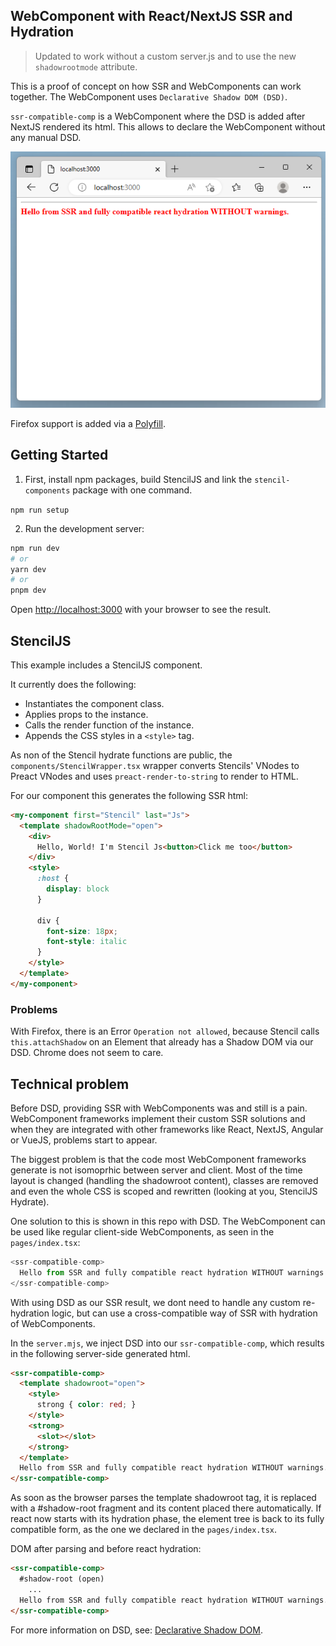 ## WebComponent with React/NextJS SSR and Hydration

> Updated to work without a custom server.js and to use the new `shadowrootmode` attribute.

This is a proof of concept on how SSR and WebComponents can work together.
The WebComponent uses `Declarative Shadow DOM (DSD)`.

`ssr-compatible-comp` is a WebComponent where the DSD is added after NextJS rendered its html. This allows to declare the WebComponent without any manual DSD.

![Result](result.png)

Firefox support is added via a [Polyfill](https://web.dev/declarative-shadow-dom/#polyfill).

## Getting Started

1. First, install npm packages, build StencilJS and link the `stencil-components` package with one command.

`npm run setup`


2. Run the development server:

```bash
npm run dev
# or
yarn dev
# or
pnpm dev
```

Open [http://localhost:3000](http://localhost:3000) with your browser to see the result.


## StencilJS

This example includes a StencilJS component. 

It currently does the following:
- Instantiates the component class.
- Applies props to the instance.
- Calls the render function of the instance.
- Appends the CSS styles in a `<style>` tag.

As non of the Stencil hydrate functions are public, the `components/StencilWrapper.tsx` wrapper converts Stencils' VNodes to Preact VNodes and uses `preact-render-to-string` to render to HTML.

For our component this generates the following SSR html:

```html
<my-component first="Stencil" last="Js">
  <template shadowRootMode="open">
    <div>
      Hello, World! I'm Stencil Js<button>Click me too</button>
    </div>
    <style>
      :host {
        display: block
      }

      div {
        font-size: 18px;
        font-style: italic
      }
    </style>
  </template>
</my-component>
```

### Problems

With Firefox, there is an Error `Operation not allowed`, because Stencil calls `this.attachShadow` on an Element that already has a Shadow DOM via our DSD. Chrome does not seem to care.

## Technical problem

Before DSD, providing SSR with WebComponents was and still is a pain. WebComponent frameworks implement their custom SSR solutions and when they are integrated with other frameworks like React, NextJS, Angular or VueJS, problems start to appear.

The biggest problem is that the code most WebComponent frameworks generate is not isomoprhic between server and client. Most of the time layout is changed (handling the shadowroot content), classes are removed and even the whole CSS is scoped and rewritten (looking at you, StencilJS Hydrate).

One solution to this is shown in this repo with DSD. The WebComponent can be used like regular client-side WebComponents, as seen in the `pages/index.tsx`:

```js
<ssr-compatible-comp>
  Hello from SSR and fully compatible react hydration WITHOUT warnings.
</ssr-compatible-comp>
```

With using DSD as our SSR result, we dont need to handle any custom re-hydration logic, but can use a cross-compatible way of SSR with hydration of WebComponents.

In the `server.mjs`, we inject DSD into our `ssr-compatible-comp`, which results in the following server-side generated html.

```html
<ssr-compatible-comp>
  <template shadowroot="open">
    <style>
      strong { color: red; }
    </style>
    <strong>
      <slot></slot>
    </strong>
  </template>
  Hello from SSR and fully compatible react hydration WITHOUT warnings.
</ssr-compatible-comp>
```

As soon as the browser parses the template shadowroot tag, it is replaced with a #shadow-root fragment and its content placed there automatically. 
If react now starts with its hydration phase, the element tree is back to its fully compatible form, as the one we declared in the `pages/index.tsx`.

DOM after parsing and before react hydration:

```html
<ssr-compatible-comp>
  #shadow-root (open)
    ...
  Hello from SSR and fully compatible react hydration WITHOUT warnings.
</ssr-compatible-comp>
```

For more information on DSD, see: [Declarative Shadow DOM](https://github.com/mfreed7/declarative-shadow-dom).


